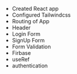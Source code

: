 - Created React app
- Configured Tailwindcss
- Routing of App
- Header
- Login Form
- SignUp Form
- Form Validation
- Firbase
- useRef
- authentication
